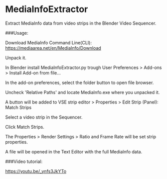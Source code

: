 # MediaInfoExtractor
Extract MediaInfo data from video strips in the Blender Video Sequencer.

###Usage:

Download MediaInfo Command Line(CLI): https://mediaarea.net/en/MediaInfo/Download 

Unpack it.

In Blender install MediaInfoExtractor.py trough User Preferences > Add-ons > Install Add-on from file...

In the add-on preferences, select the folder button to open file browser.

Uncheck 'Relative Paths' and locate MediaInfo.exe where you unpacked it.

A button will be added to VSE strip editor > Properties > Edit Strip (Panel): Match Strips

Select a video strip in the Sequencer.

Click Match Strips.

The Properties > Render Settings > Ratio and Frame Rate will be set strip properties.

A file will be opened in the Text Editor with the full MediaInfo data.

###Video tutorial:

https://youtu.be/_ynfs3JkYTo
